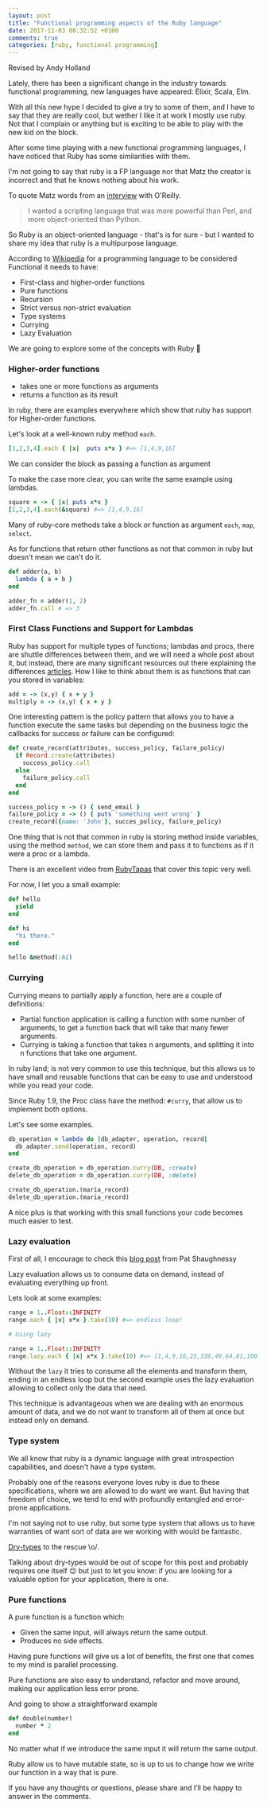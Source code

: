 ```yaml
---
layout: post
title: "Functional programming aspects of the Ruby language"
date: 2017-11-03 08:32:52 +0100
comments: true
categories: [ruby, functional programming]
---
```


Revised by Andy Holland

Lately, there has been a significant change in the industry towards functional programming, new languages have appeared: Elixir, Scala, Elm.

With all this new hype I decided to give a try to some of them, and I have to say that they are really cool, but wether I like it at work I mostly use ruby. Not that I complain or anything but is exciting to be able to play with the new kid on the block.

After some time playing with a new functional programming languages, I have noticed that Ruby has some similarities with them.

I'm not going to say that ruby is a FP language nor that Matz the creator is incorrect and that he knows nothing about his work.

To quote Matz words from an [interview](http://www.linuxdevcenter.com/pub/a/linux/2001/11/29/ruby.html) with O'Reilly.
> I wanted a scripting language that was more powerful than Perl, and more object-oriented than Python.

So Ruby is an object-oriented language - that's is for sure - but I wanted to share my idea that ruby is a multipurpose language.

<!-- more -->

According to [Wikipedia](https://en.wikipedia.org/wiki/Functional_programming) for a programming language to be considered Functional it needs to have:
- First-class and higher-order functions
- Pure functions
- Recursion
- Strict versus non-strict evaluation
- Type systems
- Currying
- Lazy Evaluation

We are going to explore some of the concepts with Ruby :gem:

### Higher-order functions
- takes one or more functions as arguments
- returns a function as its result

In ruby, there are examples everywhere which show that ruby has support for Higher-order functions.

Let's look at a well-known ruby method `each`.

```ruby
[1,2,3,4].each { |x|  puts x*x } #=> [1,4,9,16]
```

We can consider the block as passing a function as argument

To make the case more clear, you can write the same example using lambdas.

```ruby
square = -> { |x| puts x*x }
[1,2,3,4].each(&square) #=> [1,4,9,16]
```

Many of ruby-core methods take a block or function as argument `each`, `map`, `select`.

As for functions that return other functions as not that common in ruby but doesn't mean we can't do it.

```ruby
def adder(a, b)
  lambda { a + b }
end

adder_fn = adder(1, 2)
adder_fn.call # => 3
```
### First Class Functions and Support for Lambdas
Ruby has support for multiple types of functions; lambdas and procs, there are shuttle differences between them, and we will need a whole post about it, but instead, there are many significant resources out there explaining the differences [articles](http://awaxman11.github.io/blog/2013/08/05/what-is-the-difference-between-a-block/).
How I like to think about them is as functions that can you stored in variables:

```ruby
add = -> (x,y) { x + y }
multiply = -> (x,y) { x + y }
```

One interesting pattern is the policy pattern that allows you to have a function execute the same tasks but depending on the business logic the callbacks for success or failure can be configured:

```ruby
def create_record(attributes, success_policy, failure_policy)
  if Record.create(attributes)
    success_policy.call
  else
    failure_policy.call
  end
end

success_policy = -> () { send_email }
failure_policy = -> () { puts 'something went wrong' }
create_record({name: 'John'}, succes_policy, failure_policy)
```
One thing that is not that common in ruby is storing method inside variables, using the method `method`, we can store them and pass it to functions as if it were a proc or a lambda.

There is an excellent video from [RubyTapas](https://www.rubytapas.com/2012/10/17/episode-011-method-and-message/) that cover this topic very well.

For now, I let you a small example:

```ruby
def hello
  yield
end

def hi
  "hi there."
end

hello &method(:hi)
```

### Currying
Currying means to partially apply a function, here are a couple of definitions:

- Partial function application is calling a function with some number of arguments, to get a function back that will take that many fewer arguments.
- Currying is taking a function that takes n arguments, and splitting it into n functions that take one argument.

In ruby land; is not very common to use this technique, but this allows us to have small and reusable functions that can be easy to use and understood while you read your code.

Since Ruby 1.9, the Proc class have the method: `#curry`, that allow us to implement both options.

Let's see some examples.

```ruby
db_operation = lambda do |db_adapter, operation, record|
  db_adapter.send(operation, record)
end

create_db_operation = db_operation.curry(DB, :create)
delete_db_operation = db_operation.curry(DB, :delete)

create_db_operation.(maria_record)
delete_db_operation.(maria_record)
```

A nice plus is that working with this small functions your code becomes much easier to test.

### Lazy evaluation
First of all, I encourage to check this [blog post](http://patshaughnessy.net/2013/4/3/ruby-2-0-works-hard-so-you-can-be-lazy)  from Pat Shaughnessy

Lazy evaluation allows us to consume data on demand, instead of evaluating everything up front.

Lets look at some examples:

```ruby
range = 1..Float::INFINITY
range.each { |x| x*x }.take(10) #=> endless loop!

# Using lazy

range = 1..Float::INFINITY
range.lazy.each { |x| x*x }.take(10) #=> [1,4,9,16,25,336,49,64,81,100]
```

Without the `lazy` it tries to consume all the elements and transform them, ending in an endless loop but the second example uses the lazy evaluation allowing to collect only the data that need.

This technique is advantageous when we are dealing with an enormous amount of data, and we do not want to transform all of them at once but instead only on demand.

### Type system

We all know that ruby is a dynamic language with great introspection capabilities, and doesn't have a type system.

Probably one of the reasons everyone loves ruby is due to these specifications, where we are allowed to do want we want. But having that freedom of choice, we tend to end with profoundly entangled and error-prone applications.

I'm not saying not to use ruby, but some type system that allows us to have warranties of want sort of data are we working with would be fantastic.

[Dry-types](http://dry-rb.org/gems/dry-types/) to the rescue \o/.

Talking about dry-types would be out of scope for this post and probably requires one itself :wink: but just to let you know: if you are looking for a valuable option for your application, there is one.

### Pure functions

A pure function is a function which:

- Given the same input, will always return the same output.
- Produces no side effects.

Having pure functions will give us a lot of benefits, the first one that comes to my mind is parallel processing.

Pure functions are also easy to understand, refactor and move around, making our application less error prone.

And going to show a straightforward example

```ruby
def double(number)
  number * 2
end
```

No matter what if we introduce the same input it will return the same output.

Ruby allow us to have mutable state, so is up to us to change how we write our function in a way that is pure.

If you have any thoughts or questions, please share and I’ll be happy to answer in the comments.
